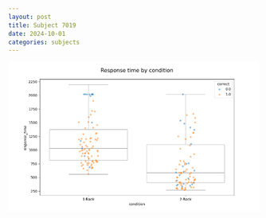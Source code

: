 ```yaml
---
layout: post
title: Subject 7019
date: 2024-10-01
categories: subjects
---
```


![](data/7019/run-1/7019_response_time_by_condition.png)
